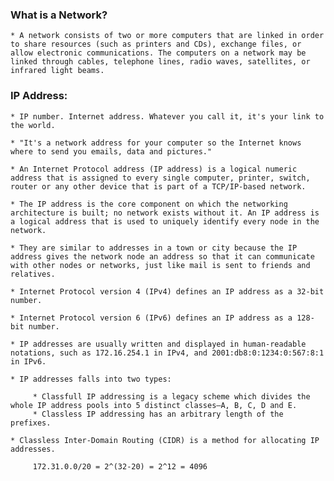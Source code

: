### What is a Network?

	* A network consists of two or more computers that are linked in order to share resources (such as printers and CDs), exchange files, or allow electronic communications. The computers on a network may be linked through cables, telephone lines, radio waves, satellites, or infrared light beams.

### IP Address: 

	* IP number. Internet address. Whatever you call it, it's your link to the world.

	* "It's a network address for your computer so the Internet knows where to send you emails, data and pictures."

	* An Internet Protocol address (IP address) is a logical numeric address that is assigned to every single computer, printer, switch, router or any other device that is part of a TCP/IP-based network.

	* The IP address is the core component on which the networking architecture is built; no network exists without it. An IP address is a logical address that is used to uniquely identify every node in the network. 

	* They are similar to addresses in a town or city because the IP address gives the network node an address so that it can communicate with other nodes or networks, just like mail is sent to friends and relatives.

	* Internet Protocol version 4 (IPv4) defines an IP address as a 32-bit number.

	* Internet Protocol version 6 (IPv6) defines an IP address as a 128-bit number.

	* IP addresses are usually written and displayed in human-readable notations, such as 172.16.254.1 in IPv4, and 2001:db8:0:1234:0:567:8:1 in IPv6. 

	* IP addresses falls into two types:

		 * Classfull IP addressing is a legacy scheme which divides the whole IP address pools into 5 distinct classes—A, B, C, D and E.
		 * Classless IP addressing has an arbitrary length of the prefixes.

	* Classless Inter-Domain Routing (CIDR) is a method for allocating IP addresses.

	     172.31.0.0/20 = 2^(32-20) = 2^12 = 4096
